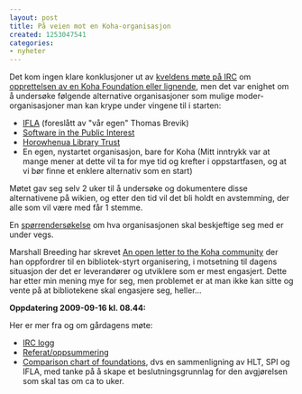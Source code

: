 ```yaml
---
layout: post
title: På veien mot en Koha-organisasjon
created: 1253047541
categories:
- nyheter
---
```

<p>Det kom ingen klare konklusjoner ut av <a href="http://wiki.koha.org/doku.php?id=meetingnotes09sep15">kveldens møte på IRC</a> om <a href="http://wiki.koha.org/doku.php?id=kohafoundation">opprettelsen av en Koha Foundation eller lignende</a>, men det var enighet om å undersøke følgende alternative organisasjoner som mulige moder-organisasjoner man kan krype under vingene til i starten:</p>
<ul>
<li><a href="http://www.ifla.org/">IFLA</a> (foreslått av "vår egen" Thomas Brevik)</li>
<li><a href="http://www.spi-inc.org/">Software in the Public Interest</a></li>
<li><a href="http://www.library.org.nz/">Horowhenua Library Trust</a></li>
<li>En egen, nystartet organisasjon, bare for Koha (Mitt inntrykk var at mange mener at dette vil ta for mye tid og krefter i oppstartfasen, og at vi bør finne et enklere alternativ som en start)</li>
</ul>
<p>Møtet gav seg selv 2 uker til å undersøke og dokumentere disse alternativene på wikien, og etter den tid vil det bli holdt en avstemming, der alle som vil være med får 1 stemme.</p>
<p>En <a href="http://doodle.com/mobile/overview.html?pollId=bubb4xrqs54qgpwx">spørrendersøkelse</a> om hva organisasjonen skal beskjeftige seg med er under vegs.</p>
<p>Marshall Breeding har skrevet <a href="http://www.librarytechnology.org/blog.pl?ThreadID=126&BlogID=1">An open letter to the Koha community</a> der han oppfordrer til en bibliotek-styrt organisering, i motsetning til dagens situasjon der det er leverandører og utviklere som er mest engasjert. Dette har etter min mening mye for seg, men problemet er at man ikke kan sitte og vente på at bibliotekene skal engasjere seg, heller...</p>
<p style="font-weight: bold;">Oppdatering 2009-09-16 kl. 08.44:</p>
<p>Her er mer fra og om gårdagens møte:</p>
<ul>
<li><a href="http://stats.workbuffer.org/irclog/koha/2009-09-15#i_303719">IRC logg</a></li>
<li><a href="http://wiki.koha.org/doku.php?do=show&id=meetingnotes09sep15">Referat/oppsummering</a></li>
<li><a href="http://wiki.koha.org/doku.php?do=show&id=kohaheldbyfoundation">Comparison chart of foundations</a>, dvs en sammenligning av HLT, SPI og IFLA, med tanke på å skape et beslutningsgrunnlag for den avgjørelsen som skal tas om ca to uker.</li>
</ul>
